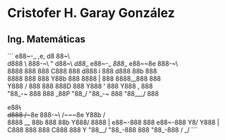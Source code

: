 # Cristofer H. Garay González
## Ing. Matemáticas
´´´
 e88~-_         ,e,          d8              88~\                         
d888   \ 888-~\  "   d88~\ _d88__  e88~-_  _888__  e88~~8e  888-~\        
8888     888    888 C888    888   d888   i  888   d888  88b 888            
8888     888    888  Y88b   888   8888   |  888   8888__888 888             
Y888   / 888    888   888D  888   Y888   '  888   Y888    , 888              
 "88_-~  888    888 \_88P   "88_/  "88_-~   888    "88___/  888                
                                                                                                             
 e88~~\                                    
d888       /~~~8e  888-~\   /~~~8e  Y88b  /    
8888 __        88b 888          88b  Y888/ 
8888   |  e88~-888 888     e88~-888   Y8/
Y888   | C888  888 888    C888  888    Y 
 "88__/   "88_-888 888     "88_-888   /
                                    _/ 
´´´